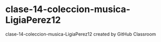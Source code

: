 # clase-14-coleccion-musica-LigiaPerez12
clase-14-coleccion-musica-LigiaPerez12 created by GitHub Classroom
